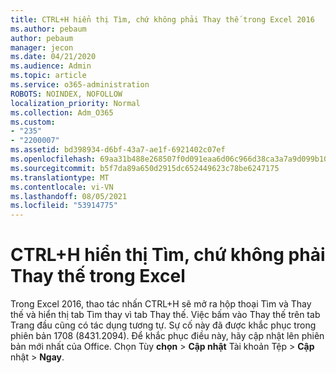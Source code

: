 ```yaml
---
title: CTRL+H hiển thị Tìm, chứ không phải Thay thế trong Excel 2016
ms.author: pebaum
author: pebaum
manager: jecon
ms.date: 04/21/2020
ms.audience: Admin
ms.topic: article
ms.service: o365-administration
ROBOTS: NOINDEX, NOFOLLOW
localization_priority: Normal
ms.collection: Adm_O365
ms.custom:
- "235"
- "2200007"
ms.assetid: bd398934-d6bf-43a7-ae1f-6921402c07ef
ms.openlocfilehash: 69aa31b488e268507f0d091eaa6d06c966d38ca3a7a9d099b10886e1954b956b
ms.sourcegitcommit: b5f7da89a650d2915dc652449623c78be6247175
ms.translationtype: MT
ms.contentlocale: vi-VN
ms.lasthandoff: 08/05/2021
ms.locfileid: "53914775"
---
```

# <a name="ctrlh-shows-find-not-replace-in-excel"></a>CTRL+H hiển thị Tìm, chứ không phải Thay thế trong Excel

Trong Excel 2016, thao tác nhấn CTRL+H sẽ mở ra hộp thoại Tìm và Thay thế và hiển thị tab Tìm thay vì tab Thay thế. Việc bấm vào Thay thế trên tab Trang đầu cũng có tác dụng tương tự. Sự cố này đã được khắc phục trong phiên bản 1708 (8431.2094). Để khắc phục điều này, hãy cập nhật lên phiên bản mới nhất của Office. Chọn Tùy **chọn** \> **Cập nhật** Tài khoản Tệp \> **Cập** nhật \> **Ngay**.
  